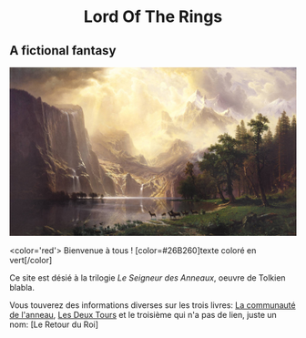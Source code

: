 # <center>Lord Of The Rings</center>

## A fictional fantasy

![image](image/Hideaway.jpg)

<color='red'> Bienvenue à tous ! </color>
[color=#26B260]texte coloré en vert[/color]

Ce site est désié à la trilogie *Le Seigneur des Anneaux*, oeuvre de Tolkien blabla.

Vous touverez des informations diverses sur les trois livres: 
[La communauté de l'anneau](Exposants.md),
[Les Deux Tours](LesDeuxTours.md)
et le troisième qui n'a pas de lien, juste un nom: 
[Le Retour du Roi]

